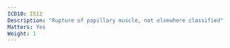 ```yaml
---
ICD10: I512
Description: "Rupture of papillary muscle, not elsewhere classified"
Matters: Yes
Weight: 1
---
```


